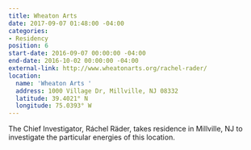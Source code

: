 ```yaml
---
title: Wheaton Arts
date: 2017-09-07 01:48:00 -04:00
categories:
- Residency
position: 6
start-date: 2016-09-07 00:00:00 -04:00
end-date: 2016-10-02 00:00:00 -04:00
external-link: http://www.wheatonarts.org/rachel-rader/
location:
  name: 'Wheaton Arts '
  address: 1000 Village Dr, Millville, NJ 08332
  latitude: 39.4021° N
  longitude: 75.0393° W
---
```


The Chief Investigator, Ráchel Räder, takes residence in Millville, NJ to investigate the particular energies of this location. 